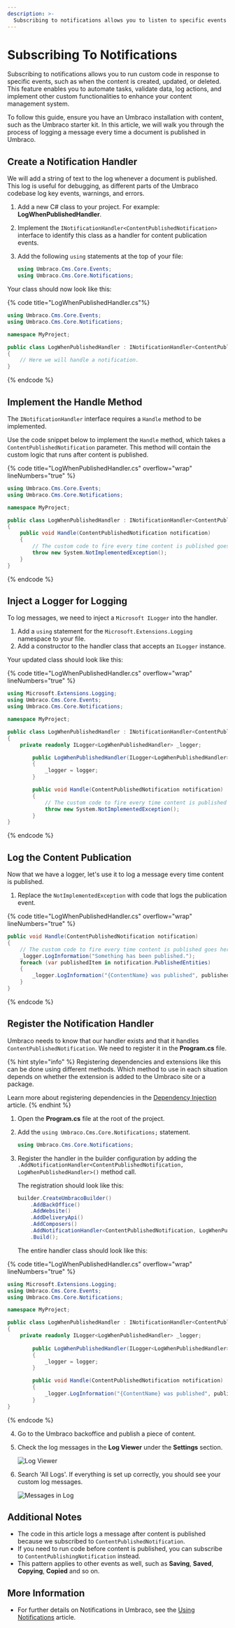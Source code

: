 ```yaml
---
description: >-
  Subscribing to notifications allows you to listen to specific events and run custom code in response.
---
```


# Subscribing To Notifications

Subscribing to notifications allows you to run custom code in response to specific events, such as when the content is created, updated, or deleted. This feature enables you to automate tasks, validate data, log actions, and implement other custom functionalities to enhance your content management system.

To follow this guide, ensure you have an Umbraco installation with content, such as the Umbraco starter kit. In this article, we will walk you through the process of logging a message every time a document is published in Umbraco.

## Create a Notification Handler

We will add a string of text to the log whenever a document is published. This log is useful for debugging, as different parts of the Umbraco codebase log key events, warnings, and errors.

1. Add a new C# class to your project. For example: **LogWhenPublishedHandler**.
2. Implement the `INotificationHandler<ContentPublishedNotification>` interface to identify this class as a handler for content publication events.
3. Add the following `using` statements at the top of your file:

    ```csharp
    using Umbraco.Cms.Core.Events;
    using Umbraco.Cms.Core.Notifications;
    ```

Your class should now look like this:

{% code title="LogWhenPublishedHandler.cs"%}

```csharp
using Umbraco.Cms.Core.Events;
using Umbraco.Cms.Core.Notifications;

namespace MyProject;

public class LogWhenPublishedHandler : INotificationHandler<ContentPublishedNotification>
{
    // Here we will handle a notification.
}
```

{% endcode %}

## Implement the Handle Method

The `INotificationHandler` interface requires a `Handle` method to be implemented.

Use the code snippet below to implement the `Handle` method, which takes a `ContentPublishedNotification` parameter. This method will contain the custom logic that runs after content is published.

{% code title="LogWhenPublishedHandler.cs" overflow="wrap" lineNumbers="true" %}

```csharp
using Umbraco.Cms.Core.Events;
using Umbraco.Cms.Core.Notifications;

namespace MyProject;

public class LogWhenPublishedHandler : INotificationHandler<ContentPublishedNotification>
{
    public void Handle(ContentPublishedNotification notification)
    {
        // The custom code to fire every time content is published goes here!
        throw new System.NotImplementedException();
    }
}
```

{% endcode %}

## Inject a Logger for Logging

To log messages, we need to inject a `Microsoft ILogger` into the handler.

1. Add a `using` statement for the `Microsoft.Extensions.Logging` namespace to your file.
2. Add a constructor to the handler class that accepts an `ILogger` instance.

Your updated class should look like this:

{% code title="LogWhenPublishedHandler.cs" overflow="wrap" lineNumbers="true" %}

```csharp
using Microsoft.Extensions.Logging;
using Umbraco.Cms.Core.Events;
using Umbraco.Cms.Core.Notifications;

namespace MyProject;

public class LogWhenPublishedHandler : INotificationHandler<ContentPublishedNotification>
{
    private readonly ILogger<LogWhenPublishedHandler> _logger;

        public LogWhenPublishedHandler(ILogger<LogWhenPublishedHandler> logger)
        {
            _logger = logger;
        }

        public void Handle(ContentPublishedNotification notification)
        {
            // The custom code to fire every time content is published goes here!
            throw new System.NotImplementedException();
        }
}
```

{% endcode %}

## Log the Content Publication

Now that we have a logger, let's use it to log a message every time content is published.

1. Replace the `NotImplementedException` with code that logs the publication event.

{% code title="LogWhenPublishedHandler.cs" overflow="wrap" lineNumbers="true" %}

```csharp
public void Handle(ContentPublishedNotification notification)
{
    // The custom code to fire every time content is published goes here!
    _logger.LogInformation("Something has been published.");
    foreach (var publishedItem in notification.PublishedEntities)
    {
        _logger.LogInformation("{ContentName} was published", publishedItem.Name);
    }
}
```

{% endcode %}

## Register the Notification Handler

Umbraco needs to know that our handler exists and that it handles `ContentPublishedNotification`. We need to register it in the **Program.cs** file.

{% hint style="info" %}
Registering dependencies and extensions like this can be done using different methods. Which method to use in each situation depends on whether the extension is added to the Umbraco site or a package.

Learn more about registering dependencies in the [Dependency Injection](../../reference/using-ioc.md) article.
{% endhint %}

1. Open the **Program.cs** file at the root of the project.
2. Add the `using Umbraco.Cms.Core.Notifications;` statement.

    ```csharp
    using Umbraco.Cms.Core.Notifications;
    ```

3. Register the handler in the builder configuration by adding the `.AddNotificationHandler<ContentPublishedNotification, LogWhenPublishedHandler>()` method call.

    The registration should look like this:

    ```csharp
    builder.CreateUmbracoBuilder()
        .AddBackOffice()
        .AddWebsite()
        .AddDeliveryApi()
        .AddComposers()
        .AddNotificationHandler<ContentPublishedNotification, LogWhenPublishedHandler>()
        .Build();
    ```

    The entire handler class should look like this:

{% code title="LogWhenPublishedHandler.cs" overflow="wrap" lineNumbers="true" %}

```csharp
using Microsoft.Extensions.Logging;
using Umbraco.Cms.Core.Events;
using Umbraco.Cms.Core.Notifications;

namespace MyProject;

public class LogWhenPublishedHandler : INotificationHandler<ContentPublishedNotification>
{
    private readonly ILogger<LogWhenPublishedHandler> _logger;
            
        public LogWhenPublishedHandler(ILogger<LogWhenPublishedHandler> logger)
        {
            _logger = logger;
        }

        public void Handle(ContentPublishedNotification notification)
        {
            _logger.LogInformation("{ContentName} was published", publishedItem.Name);
        }
}
```

{% endcode %}

4. Go to the Umbraco backoffice and publish a piece of content.
5. Check the log messages in the **Log Viewer** under the **Settings** section.

    ![Log Viewer](images/log-viewer-v14.png)

6. Search 'All Logs'. If everything is set up correctly, you should see your custom log messages.

    ![Messages in Log](images/log-messages-v14.png)

## Additional Notes

* The code in this article logs a message after content is published because we subscribed to  `ContentPublishedNotification`.
* If you need to run code before content is published, you can subscribe to `ContentPublishingNotification` instead.
* This pattern applies to other events as well, such as **Saving**, **Saved**, **Copying**, **Copied** and so on.

## More Information

* For further details on Notifications in Umbraco, see the [Using Notifications](../../reference/notifications/README.md) article.
